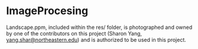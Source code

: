 # ImageProcesing


Landscape.ppm, included within the res/ folder, is photographed and owned by one of the contributors on this project (Sharon Yang, yang.shar@northeastern.edu) and is authorized to be used in this project.
